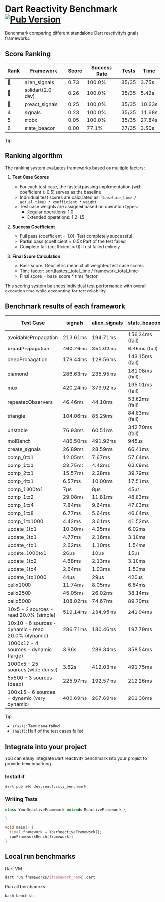 # Dart Reactivity Benchmark [![Pub Version](https://img.shields.io/pub/v/reactivity_benchmark)](https://pub.dev/packages/reactivity_benchmark)

Benchmark comparing different standalone Dart reactivity/signals frameworks.

## Score Ranking

<!-- ranking start -->
| Rank | Framework | Score | Success Rate | Tests | Time |
|------|-----------|-------|--------------|-------|------|
| 🥇 | alien_signals | 0.73 | 100.0% | 35/35 | 3.75s |
| 🥈 | solidart(2.0-dev) | 0.26 | 100.0% | 35/35 | 5.42s |
| 🥉 | preact_signals | 0.25 | 100.0% | 35/35 | 10.63s |
| 4 | signals | 0.23 | 100.0% | 35/35 | 11.68s |
| 5 | mobx | 0.05 | 100.0% | 35/35 | 27.84s |
| 6 | state_beacon | 0.00 | 77.1% | 27/35 | 3.50s |

<!-- ranking end -->

> [!TIP]
> ## Ranking algorithm
>
> The ranking system evaluates frameworks based on multiple factors:
>
> 1. **Test Case Scores**
>    - For each test case, the fastest passing implementation (with coefficient ≥ 0.5) serves as the baseline
>    - Individual test scores are calculated as: `(baseline_time / actual_time) * coefficient * weight`
>    - Test case weights are assigned based on operation types:
>      - Regular operations: 1.0
>      - Extended operations: 1.2-1.5
>
> 2. **Success Coefficient**
>    - Full pass (coefficient = 1.0): Test completely successful
>    - Partial pass (coefficient = 0.5): Part of the test failed
>    - Complete fail (coefficient = 0): Test failed entirely
>
> 3. **Final Score Calculation**
>    - Base score: Geometric mean of all weighted test case scores
>    - Time factor: sqrt(fastest_total_time / framework_total_time)
>    - Final score = base_score * time_factor
>
> This scoring system balances individual test performance with overall execution time while accounting for test reliability.

## Benchmark results of each framework

<!-- test-case start -->
| Test Case | signals | alien_signals | state_beacon | solidart(2.0-dev) | preact_signals | mobx |
|---|---|---|---|---|---|---|
| avoidablePropagation | 213.61ms | 194.71ms | 156.34ms (fail) | 262.36ms | 207.62ms | 2.37s |
| broadPropagation | 460.76ms | 351.02ms | 6.46ms (fail) | 493.30ms | 459.17ms | 4.45s |
| deepPropagation | 179.44ms | 128.56ms | 143.15ms (fail) | 160.25ms | 179.61ms | 1.56s |
| diamond | 286.63ms | 235.95ms | 181.08ms (fail) | 349.90ms | 283.79ms | 2.41s |
| mux | 420.24ms | 379.92ms | 195.01ms (fail) | 431.70ms | 393.71ms | 1.83s |
| repeatedObservers | 46.46ms | 44.10ms | 53.62ms (fail) | 81.00ms | 40.57ms | 231.60ms |
| triangle | 104.06ms | 85.29ms | 84.83ms (fail) | 114.67ms | 99.96ms | 769.04ms |
| unstable | 76.93ms | 60.51ms | 342.70ms (fail) | 94.94ms | 74.62ms | 344.70ms |
| molBench | 486.50ms | 491.92ms | 945μs | 501.16ms | 489.18ms | 586.15ms |
| create_signals | 26.89ms | 28.59ms | 66.41ms | 78.14ms | 4.82ms | 82.92ms |
| comp_0to1 | 12.05ms | 7.67ms | 57.04ms | 26.56ms | 18.34ms | 20.75ms |
| comp_1to1 | 23.75ms | 4.42ms | 62.09ms | 53.28ms | 12.90ms | 31.76ms |
| comp_2to1 | 15.57ms | 2.28ms | 39.79ms | 36.59ms | 22.97ms | 17.61ms |
| comp_4to1 | 6.57ms | 10.00ms | 17.51ms | 4.43ms | 8.16ms | 26.75ms |
| comp_1000to1 | 7μs | 8μs | 45μs | 21μs | 4μs | 17μs |
| comp_1to2 | 29.08ms | 11.81ms | 48.83ms | 36.54ms | 15.63ms | 41.22ms |
| comp_1to4 | 7.84ms | 9.64ms | 47.03ms | 19.85ms | 27.19ms | 27.35ms |
| comp_1to8 | 6.77ms | 5.64ms | 46.04ms | 21.84ms | 7.32ms | 25.90ms |
| comp_1to1000 | 4.42ms | 3.61ms | 41.52ms | 14.27ms | 6.04ms | 15.72ms |
| update_1to1 | 10.30ms | 4.25ms | 6.02ms | 16.35ms | 8.64ms | 21.76ms |
| update_2to1 | 4.77ms | 2.16ms | 3.10ms | 8.07ms | 4.56ms | 10.79ms |
| update_4to1 | 2.62ms | 1.10ms | 1.54ms | 4.12ms | 2.20ms | 6.04ms |
| update_1000to1 | 26μs | 10μs | 15μs | 40μs | 20μs | 56μs |
| update_1to2 | 4.68ms | 2.13ms | 3.10ms | 8.36ms | 4.28ms | 10.74ms |
| update_1to4 | 2.64ms | 1.03ms | 1.53ms | 4.15ms | 2.18ms | 5.39ms |
| update_1to1000 | 44μs | 29μs | 420μs | 151μs | 176μs | 169μs |
| cellx1000 | 11.74ms | 8.05ms | 6.64ms | 16.60ms | 10.82ms | 93.67ms |
| cellx2500 | 45.05ms | 26.02ms | 38.14ms | 55.12ms | 39.17ms | 311.74ms |
| cellx5000 | 108.02ms | 74.67ms | 89.70ms | 164.81ms | 105.08ms | 659.82ms |
| 10x5 - 2 sources - read 20.0% (simple) | 519.14ms | 234.95ms | 241.94ms | 357.92ms | 507.18ms | 2.02s |
| 10x10 - 6 sources - dynamic - read 20.0% (dynamic) | 286.71ms | 180.46ms | 197.79ms | 254.36ms | 288.12ms | 1.51s |
| 1000x12 - 4 sources - dynamic (large) | 3.96s | 289.34ms | 358.54ms | 476.75ms | 3.82s | 1.93s |
| 1000x5 - 25 sources (wide dense) | 3.62s | 412.03ms | 491.75ms | 618.76ms | 2.76s | 3.53s |
| 5x500 - 3 sources (deep) | 225.97ms | 192.57ms | 212.26ms | 255.53ms | 248.65ms | 1.17s |
| 100x15 - 6 sources - dynamic (very dynamic) | 480.69ms | 267.69ms | 261.36ms | 396.55ms | 476.50ms | 1.72s |

<!-- test-case end -->

> [!TIP]
> - `(fail)`: Test case failed
> - `(half)`: Half of the test cases failed

## Integrate into your project

You can easily integrate Dart reactivity benchmark into your project to provide benchmarking.

### Install it

```bash
dart pub add dev:reactivity_benchmark
```

### Writing Tests

```dart
class YourReactiveFramework extends ReactiveFramework {
  ...
}

void main() {
  final framework = YourReactiveFramework();
  runFrameworkBench(framework);
}
```

## Local run benchmarks

Dart VM
```bash
dart run frameworks/[framework_name].dart
```

Run all benchamrks
```bash
bash bench.sh
```
